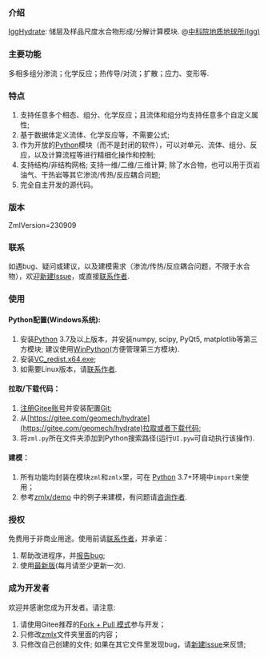 ### 介绍

[IggHydrate](https://gitee.com/geomech/hydrate): 储层及样品尺度水合物形成/分解计算模块. @[中科院地质地球所(Igg)](http://www.igg.cas.cn/)

### 主要功能

多相多组分渗流；化学反应；热传导/对流；扩散；应力、变形等. 

### 特点

1) 支持任意多个相态、组分、化学反应；且流体和组分均支持任意多个自定义属性;
2) 基于数据体定义流体、化学反应等，不需要公式;
3) 作为开放的[Python](https://www.python.org/)模块（而不是封闭的软件），可以对单元、流体、组分、反应，以及计算流程等进行精细化操作和控制;
4) 支持结构/非结构网格; 支持一维/二维/三维计算; 除了水合物，也可以用于页岩油气、干热岩等其它渗流/传热/反应耦合问题;
5) 完全自主开发的源代码。
 
### 版本

ZmlVersion=230909

### 联系

如遇bug、疑问或建议，以及建模需求（渗流/传热/反应耦合问题，不限于水合物），欢迎[新建Issue](https://gitee.com/geomech/hydrate/issues/new)，或直接[联系作者](http://sourcedb.igg.cas.cn/cn/zjrck/201703/t20170306_4755492.html).

### 使用

#### Python配置(Windows系统): 
1) 安装[Python](https://www.python.org/) 3.7及以上版本，并安装numpy, scipy, PyQt5, matplotlib等第三方模块; 建议使用[WinPython](https://winpython.github.io/)(方便管理第三方模块). 
2) 安装[VC_redist.x64.exe](https://gitee.com/geomech/hydrate/attach_files);
3) 如需要Linux版本，请[联系作者](http://sourcedb.igg.cas.cn/cn/zjrck/201703/t20170306_4755492.html).

#### 拉取/下载代码：

1) [注册Gitee账号](https://gitee.com/signup)并安装配置[Git](https://git-scm.com/);
2) 从[https://gitee.com/geomech/hydrate](https://gitee.com/geomech/hydrate)拉取或者下载代码;
3) 将`zml.py`所在文件夹添加到Python搜索路径(运行`UI.pyw`可自动执行该操作).

#### 建模：

1) 所有功能均封装在模块`zml`和`zmlx`里，可在 [Python](https://www.python.org/) 3.7+环境中`import`来使用；
2) 参考[zmlx/demo](https://gitee.com/geomech/hydrate/tree/master/zmlx/demo)
   中的例子来建模，有问题请[咨询作者](http://sourcedb.igg.cas.cn/cn/zjrck/201703/t20170306_4755492.html).

### 授权

免费用于非商业用途。使用前请[联系作者](http://sourcedb.igg.cas.cn/cn/zjrck/201703/t20170306_4755492.html)，并承诺：

1) 帮助改进程序，并[报告bug](https://gitee.com/geomech/hydrate/issues/new);
2) 使用[最新版](https://gitee.com/geomech/hydrate)(每月请至少更新一次). 

### 成为开发者

欢迎并感谢您成为开发者。请注意:

1) 请使用Gitee推荐的[Fork + Pull 模式](https://help.gitee.com/base/pullrequest/Fork+Pull)参与开发；
2) 只修改[zmlx](https://gitee.com/geomech/hydrate/tree/master/zmlx)文件夹里面的内容；
3) 只修改自己创建的文件; 如果在其它文件里发现bug，请[新建Issue](https://gitee.com/geomech/hydrate/issues/new)来反馈;
